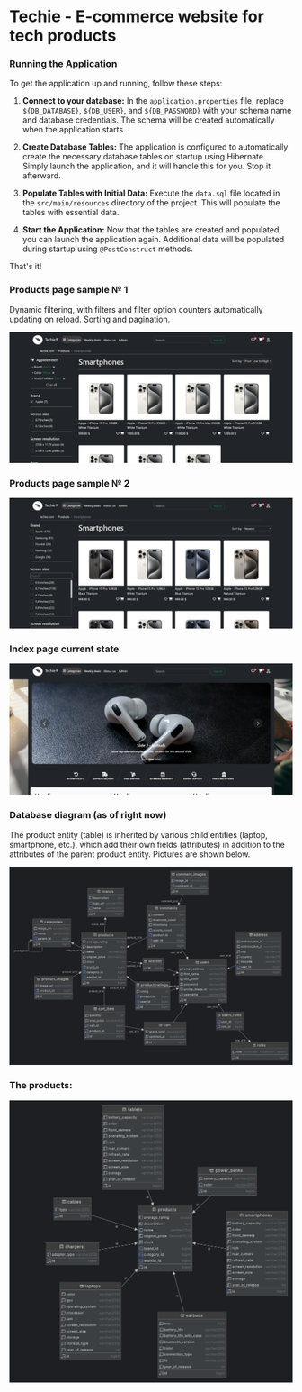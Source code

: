 # Techie - E-commerce website for tech products

### Running the Application

To get the application up and running, follow these steps:

1. **Connect to your database:** In the `application.properties` file, replace `${DB_DATABASE}`, `${DB_USER}`, and `${DB_PASSWORD}` with your schema name and database credentials. The schema will be created automatically when the application starts.

2. **Create Database Tables:** The application is configured to automatically create the necessary database tables on startup using Hibernate. Simply launch the application, and it will handle this for you. Stop it afterward.

3. **Populate Tables with Initial Data:** Execute the `data.sql` file located in the `src/main/resources` directory of the project. This will populate the tables with essential data.

4. **Start the Application:** Now that the tables are created and populated, you can launch the application again. Additional data will be populated during startup using `@PostConstruct` methods.

That's it!


### Products page sample № 1
Dynamic filtering, with filters and filter option counters automatically updating on reload. Sorting and pagination.

<img src="src/main/resources/static/images/products_sample_1.png" alt="Smartphones page">

### Products page sample № 2

<img src="src/main/resources/static/images/products_sample_2.png" alt="Smartphones page">

### Index page current state

<img src="src/main/resources/static/images/index_page.png" alt="Index page">



### Database diagram (as of right now)
The product entity (table) is inherited by various child entities (laptop, smartphone, etc.), which add their own fields (attributes) in addition to the attributes of the parent product entity. Pictures are shown below.

<img src="src/main/resources/static/images/diagram.png" alt="Database Diagram">


### The products:
<img src="src/main/resources/static/images/products_diagram.png" alt="Database Diagram">




